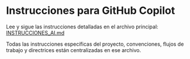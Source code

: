 # Instrucciones para GitHub Copilot

Lee y sigue las instrucciones detalladas en el archivo principal: [INSTRUCCIONES_AI.md](../INSTRUCCIONES_AI.md)

Todas las instrucciones específicas del proyecto, convenciones, flujos de trabajo y directrices están centralizadas en ese archivo.